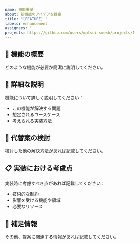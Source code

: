 ```yaml
---
name: 機能要望
about: 新機能のアイデアを提案
title: "[FEATURE] "
labels: enhancement
assignees: ''
projects: https://github.com/users/matsui-smesh/projects/1
---
```


## 🎯 機能の概要
どのような機能が必要か簡潔に説明してください。

## 📝 詳細な説明
機能について詳しく説明してください：
- この機能が解決する問題
- 想定されるユースケース
- 考えられる実装方法

## 🔄 代替案の検討
検討した他の解決方法があれば記載してください。

## 📋 実装における考慮点
実装時に考慮すべき点があれば記載してください：
- 技術的な制約
- 影響を受ける機能や領域
- 必要なリソース

## 📝 補足情報
その他、提案に関連する情報があれば記載してください。
